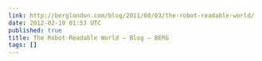 ```yaml
---
link: http://berglondon.com/blog/2011/08/03/the-robot-readable-world/
date: 2012-02-10 01:53 UTC
published: true
title: The Robot-Readable World – Blog – BERG
tags: []
---
```



